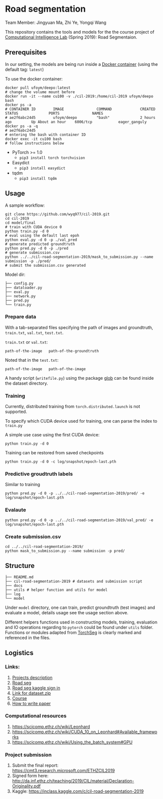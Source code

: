 # Road segmentation

Team Member: Jingyuan Ma, Zhi Ye, Yongqi Wang

This repository contains the tools and models for the the course project of [Computational Intelligence Lab](http://da.inf.ethz.ch/teaching/2019/CIL/project.php) (Spring 2019): Road Segmentaion.

## Prerequisites

In our setting, the models are being run inside a [Docker container](https://hub.docker.com/r/ufoym/deepo/) (using the default tag: `latest`)

To use the docker container:

```shell
docker pull ufoym/deepo:latest
# change the volume mount before
docker run -it --name cu100 -v ./cil-2019:/home/cil-2019 ufoym/deepo bash
docker ps -a 
# CONTAINER ID        IMAGE               COMMAND             CREATED             STATUS              PORTS               NAMES
# ae2f6abc24d5        ufoym/deepo         "bash"              2 hours ago         Up About an hour    6006/tcp            eager_ganguly
docker ps -a -q
# ae2f6abc24d5
# entering the bash with container ID
docker exec -it cu100 bash
# follow instructions below
```

- PyTorch >= 1.0
  - `pip3 install torch torchvision`
- Easydict
  - `pip3 install easydict`
- tqdm
  - `pip3 install tqdm`

## Usage

A sample workflow:

```shell
git clone https://github.com/wyq977/cil-2019.git
cd cil-2019
cd model/final
# train with CUDA device 0
python train.py -d 0
# eval using the default last epoh
python eval.py -d 0 -p ./val_pred
# generate predicted groundtruth
python pred.py -d 0 -p ./pred
# generate submission.csv
python ../../cil-road-segmentation-2019/mask_to_submission.py --name submission -p ./pred/
# submit the submission.csv generated
```

Model dir:

```shell
├── config.py
├── dataloader.py
├── eval.py
├── network.py
├── pred.py
└── train.py
```

### Prepare data

With a tab-separated files specifying the path of images and groundtruth, `train.txt`, `val.txt`, `test.txt`.

`train.txt` or `val.txt`:

```shell
path-of-the-image   path-of-the-groundtruth
```

Noted that in the `test.txt`:

```shell
path-of-the-image   path-of-the-image
```

A handy script (`writefile.py`) using the package [glob](https://docs.python.org/3/library/glob.html) can be found inside the dataset directory.

### Training

Currently, distributed training from `torch.distributed.launch` is not supported.

To specify which CUDA device used for training, one can parse the index to `train.py`

A simple use case using the first CUDA device:

```shell
python train.py -d 0
```

Training can be restored from saved checkpoints

```shell
python train.py -d 0 -c log/snapshot/epoch-last.pth
```

### Predictive groudtruth labels

Similar to training

```shell
python pred.py -d 0 -p ../../cil-road-segmentation-2019/pred/ -e log/snapshot/epoch-last.pth
```

### Evalaute

```shell
python pred.py -d 0 -p ../../cil-road-segmentation-2019/val_pred/ -e log/snapshot/epoch-last.pth
```

### Create submission.csv

```shell
cd ../../cil-road-segmentation-2019/
python mask_to_submission.py --name submission -p pred/
```

## Structure

```shell
├── README.md
├── cil-road-segmentation-2019 # datasets and submission script
├── docs
├── utils # helper function and utils for model
├── log
└── model
```

Under `model` directory, one can train, predict groundtruth (test images) and evaluate a model, details usage see the usage section above.

Different helpers functions used in constructing models, training, evaluation and IO operations regarding to `pytorch` could be found under `utils` folder. Functions or modules adapted from [TorchSeg](https://github.com/ycszen/TorchSeg/tree/master/model) is clearly marked and referenced in the files.

## Logistics

### Links:

1. [Projects description](http://da.inf.ethz.ch/teaching/2019/CIL/project.php)
2. [Road seg](https://inclass.kaggle.com/c/cil-road-segmentation-2019)
3. [Road seg kaggle sign in](https://www.kaggle.com/t/c83d1c6de17c433ca64b3a9174205c44)
4. [Link for dataset.zip](https://storage.googleapis.com/public-wyq/cil-2019/cil-road-segmentation-2019.zip)
5. [Course](http://da.inf.ethz.ch/teaching/2019/CIL/project.php)
6. [How to write paper](http://da.inf.ethz.ch/teaching/2019/CIL/material/howto-paper.pdf)

### Computational resources

1. https://scicomp.ethz.ch/wiki/Leonhard
2. https://scicomp.ethz.ch/wiki/CUDA_10_on_Leonhard#Available_frameworks
3. https://scicomp.ethz.ch/wiki/Using_the_batch_system#GPU

### Project submission

1. Submit the final report: https://cmt3.research.microsoft.com/ETHZCIL2019
2. Signed form here: http://da.inf.ethz.ch/teaching/2019/CIL/material/Declaration-Originality.pdf
3. Kaggle: https://inclass.kaggle.com/c/cil-road-segmentation-2019
